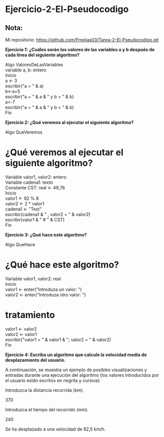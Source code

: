 # Ejercicio-2-El-Pseudocodigo

## Nota:
Mi repositorio: https://github.com/Fmejias03/Tarea-2-El-Pseudocodigo.git

__Ejercicio 1: ¿Cuáles serán los valores de las variables a y b después de cada línea del siguiente algoritmo?__

Algo ValoresDeLasVariables  
variable a, b: entero  
Inicio  
   a <- 3  
   escribir("a = " & a)  
   b<-a+5  
   escribir("a = " & a & " y b = " & b)  
   a<-7  
   escribir("a = " & a & " y b = " & b)  
Fin 

__Ejercicio 2: ¿Qué veremos al ejecutar el siguiente algoritmo?__

Algo QueVeremos 
# ¿Qué veremos al ejecutar el siguiente algoritmo?  
Variable valor1, valor2: entero  
Variable cadena1: texto  
Constante CST: real <- 49,78  
Inicio  
   valor1 <- 92 % 8  
   valor2 <- 2 * valor1  
   cadena1 <- "Test"  
   escribir(cadena1 & " , valor2 = " & valor2)  
   escribir(valor1 & " # " & CST)  
Fin 

__Ejercicio 3: ¿Qué hace este algoritmo?__

Algo QueHace  
# ¿Qué hace este algoritmo?  
Variable valor1, valor2: real  
Inicio  
   valor1 <- enter("Introduza un valor: ")  
   valor2 <- enter("Introduza otro valor: ")  
   # tratamiento 
   valor1 <- valor2  
   valor2 <- valor1  
   escribir("valor1 = " & valor1 & "; valor2 = " & valor2)  
Fin 

__Ejercicio 4: Escriba un algoritmo que calcule la velocidad media de desplazamiento del usuario.__

A continuación, se muestra un ejemplo de posibles visualizaciones y entradas durante una ejecución del algoritmo (los valores introducidos por el usuario están escritos en negrita y cursiva):

Introduzca la distancia recorrida (km).

370

Introduzca el tiempo del recorrido (min).

240

Se ha desplazado a una velocidad de 92,5 km/h.
